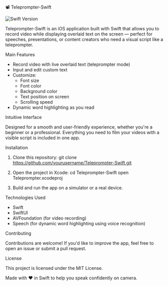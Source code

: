 📽️ Teleprompter-Swift

![Swift Version](https://img.shields.io/badge/Swift-6.0.3-orange)

Teleprompter-Swift is an iOS application built with Swift that allows you to record video while displaying overlaid text on the screen — perfect for speeches, presentations, or content creators who need a visual script like a teleprompter.

Main Features

- Record video with live overlaid text (teleprompter mode)
- Input and edit custom text
- Customize:
  - Font size
  - Font color
  - Background color
  - Text position on screen
  - Scrolling speed
- Dynamic word highlighting as you read

Intuitive Interface

Designed for a smooth and user-friendly experience, whether you're a beginner or a professional. Everything you need to film your videos with a visible script is included in one app.

Installation

1. Clone this repository:
   git clone https://github.com/yourusername/Teleprompter-Swift.git

2. Open the project in Xcode:
   cd Teleprompter-Swift
   open Teleprompter.xcodeproj

3. Build and run the app on a simulator or a real device.

Technologies Used

- Swift
- SwiftUI
- AVFoundation (for video recording)
- Speech (for dynamic word highlighting using voice recognition)

Contributing

Contributions are welcome! If you'd like to improve the app, feel free to open an issue or submit a pull request.

License

This project is licensed under the MIT License.

Made with ❤️ in Swift to help you speak confidently on camera.
